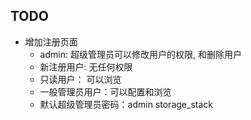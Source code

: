 ## TODO
- 增加注册页面
    - admin: 超级管理员可以修改用户的权限, 和删除用户
    - 新注册用户: 无任何权限
    - 只读用户： 可以浏览
    - 一般管理员用户：可以配置和浏览
    - 默认超级管理员密码：admin storage_stack
